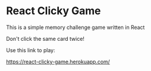 # React Clicky Game
This is a simple memory challenge game written in React

Don't click the same card twice!

Use this link to play:

https://react-clicky-game.herokuapp.com/
